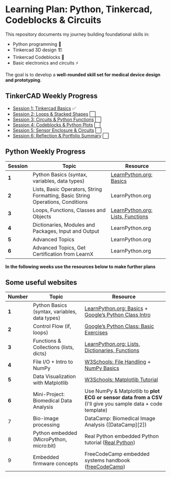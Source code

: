 # Learning Plan: Python, Tinkercad, Codeblocks & Circuits

This repository documents my journey building foundational skills in:

- Python programming 🐍
- Tinkercad 3D design 🏗️
- Tinkercad Codeblocks 🧩
- Basic electronics and circuits ⚡

The goal is to develop a **well-rounded skill set for medical device design and prototyping**.

## TinkerCAD Weekly Progress 
- [Session 1: Tinkercad Basics](Week-1/README.md) ✅
- [Session 2: Loops & Stacked Shapes](Week-2/README.md) ⬜
- [Session 3: Circuits & Python Functions](Week-3/README.md) ⬜
- [Session 4: Codeblocks & Python Plots](Week-4/README.md) ⬜
- [Session 5: Sensor Enclosure & Circuits](Week-5/README.md) ⬜
- [Session 6: Reflection & Portfolio Summary](Week-6/README.md) ⬜

## Python Weekly Progress
| **Session** | **Topic**                                     | **Resource**                                                                                                                                               |
| -------- | --------------------------------------------- | ---------------------------------------------------------------------------------------------------------------------------------------------------------- |
| **1**    | Python Basics (syntax, variables, data types) | [LearnPython.org: Basics](https://www.learnpython.org/)                  |
| **2**    |Lists, Basic Operators, String Formatting, Basic String Operations, Conditions                     | LearnPython.org                                                                         |
| **3**    | Loops, Functions, Classes and Objects        | [LearnPython.org: Lists, Functions](https://www.learnpython.org/)                                                                            |
| **4**    | Dictionaries, Modules and Packages, Input and Output               | LearnPython.org |
| **5**    | Advanced Topics        | LearnPython.org                                                                   |
| **6**    | Advanced Topics, Get Certification from LearnX           |  LearnPython.org                                           |

**In the following weeks use the resources below to make further plans** 
## Some useful websites
| **Number** | **Topic**                                     | **Resource**                                                                                                                                               |
| -------- | --------------------------------------------- | ---------------------------------------------------------------------------------------------------------------------------------------------------------- |
| **1**    | Python Basics (syntax, variables, data types) | [LearnPython.org: Basics](https://www.learnpython.org/) + [Google’s Python Class Intro](https://developers.google.com/edu/python)                          |
| **2**    | Control Flow (if, loops)                      | [Google’s Python Class: Basic Exercises](https://developers.google.com/edu/python)                                                                         |
| **3**    | Functions & Collections (lists, dicts)        | [LearnPython.org: Lists, Dictionaries, Functions](https://www.learnpython.org/)                                                                            |
| **4**    | File I/O + Intro to NumPy                     | [W3Schools: File Handling](https://www.w3schools.com/python/python_file_handling.asp) + [NumPy Basics](https://www.w3schools.com/python/numpy/default.asp) |
| **5**    | Data Visualization with Matplotlib            | [W3Schools: Matplotlib Tutorial](https://www.w3schools.com/python/matplotlib_intro.asp)                                                                    |
| **6**    | Mini-Project: Biomedical Data Analysis        | Use NumPy & Matplotlib to **plot ECG or sensor data from a CSV** (I'll give you sample data + code template)
| 7        | Bio-image processing                      | DataCamp: Biomedical Image Analysis ([DataCamp][2])        |
| 8        | Python embedded (MicroPython, micro\:bit) | Real Python embedded Python tutorial ([Real Python][3])    |
| 9        | Embedded firmware concepts                | FreeCodeCamp embedded systems handbook ([freeCodeCamp][4]) |

[3]: https://realpython.com/embedded-python/?utm_source=chatgpt.com "Embedded Python: Build a Game on the BBC micro:bit"
[4]: https://www.freecodecamp.org/news/learn-embedded-systems-firmware-basics-handbook-for-devs/?utm_source=chatgpt.com "Learn Embedded Systems Firmware Basics – A Handbook for ..."

